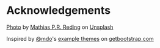 # Acknowledgements

[Photo](/assets/united-nations-flags.jpg) by [Mathias P.R. Reding](https://unsplash.com/@matreding?utm_source=unsplash&utm_medium=referral&utm_content=creditCopyText) on [Unsplash](https://unsplash.com/s/photos/united-nations?utm_source=unsplash&utm_medium=referral&utm_content=creditCopyText)

Inspired by [@mdo](https://twitter.com/mdo)'s [example themes](https://getbootstrap.com/docs/4.1/examples/cover/) on [getbootstrap.com](https://getbootstrap.com)
